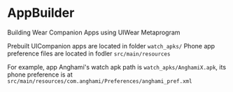 # AppBuilder
Building Wear Companion Apps using UIWear Metaprogram

Prebuilt UICompanion apps are located in folder `watch_apks/`
Phone app preference files are located in fodler `src/main/resources`

For example, app Anghami's watch apk path is `watch_apks/AnghamiX.apk`, its phone preference is at
`src/main/resources/com.anghami/Preferences/anghami_pref.xml`